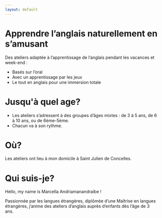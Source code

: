 ```yaml
---
layout: default
---
```


# Apprendre l’anglais naturellement en s’amusant

Des ateliers adaptée à l’apprentissage de l’anglais pendant les vacances et week-end :

* Basés sur l’oral
* Avec un apprentissage par les jeux
* Le tout en anglais pour une immersion totale

# Jusqu'à quel age?

* Les ateliers s’adressent à des groupes d’âges mixtes : de 3 à 5 ans, de 6 à 10 ans, ou de 6ème-5ème.
* Chacun va à son rythme.

# Où?

 Les ateliers ont lieu à mon domicile à Saint Julien de Concelles.

# Qui suis-je?

 Hello, my name is Marcella Andriamanandraibe !

Passionnée par les langues étrangères, diplômée d’une Maîtrise en langues étrangères, j’anime des ateliers d’anglais auprès d’enfants dès l’âge de 3 ans. 